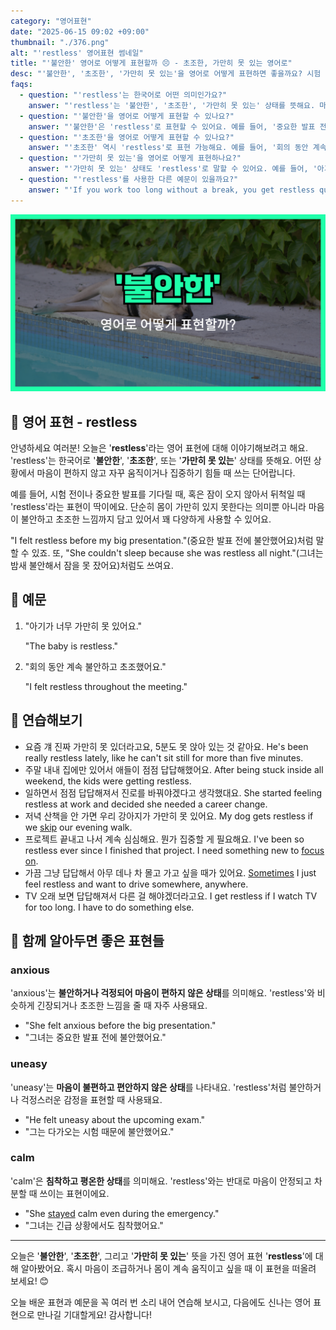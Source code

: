 ```yaml
---
category: "영어표현"
date: "2025-06-15 09:02 +09:00"
thumbnail: "./376.png"
alt: "'restless' 영어표현 썸네일"
title: "'불안한' 영어로 어떻게 표현할까 😣 - 초조한, 가만히 못 있는 영어로"
desc: "'불안한', '초조한', '가만히 못 있는'을 영어로 어떻게 표현하면 좋을까요? 시험 전 불안한 마음, 밤새 가만히 못 있는 상태 등을 영어로 표현하는 법을 배워봅시다. 다양한 예문을 통해서 연습하고 본인의 표현으로 만들어 보세요."
faqs:
  - question: "'restless'는 한국어로 어떤 의미인가요?"
    answer: "'restless'는 '불안한', '초조한', '가만히 못 있는' 상태를 뜻해요. 마음이 편하지 않고 계속 움직이거나 집중하기 어려운 상황에서 사용해요."
  - question: "'불안한'을 영어로 어떻게 표현할 수 있나요?"
    answer: "'불안한'은 'restless'로 표현할 수 있어요. 예를 들어, '중요한 발표 전에 불안했어요'는 'I felt restless before my big presentation.'로 말해요."
  - question: "'초조한'을 영어로 어떻게 표현할 수 있나요?"
    answer: "'초조한' 역시 'restless'로 표현 가능해요. 예를 들어, '회의 동안 계속 불안하고 초조했어요'는 'I felt restless throughout the meeting.'로 표현해요."
  - question: "'가만히 못 있는'을 영어로 어떻게 표현하나요?"
    answer: "'가만히 못 있는' 상태도 'restless'로 말할 수 있어요. 예를 들어, '아기가 너무 가만히 못 있어요'는 'The baby is restless.'라고 해요."
  - question: "'restless'를 사용한 다른 예문이 있을까요?"
    answer: "'If you work too long without a break, you get restless quickly.'처럼 휴식 없이 오래 일하면 금방 초조해지는 상황도 표현할 수 있어요."
---
```


!['restless' 영어표현](./376.png)

## 🌟 영어 표현 - restless

안녕하세요 여러분! 오늘은 '**restless**'라는 영어 표현에 대해 이야기해보려고 해요. 'restless'는 한국어로 '**불안한**', '**초조한**', 또는 '**가만히 못 있는**' 상태를 뜻해요. 어떤 상황에서 마음이 편하지 않고 자꾸 움직이거나 집중하기 힘들 때 쓰는 단어랍니다.

예를 들어, 시험 전이나 중요한 발표를 기다릴 때, 혹은 잠이 오지 않아서 뒤척일 때 'restless'라는 표현이 딱이에요. 단순히 몸이 가만히 있지 못한다는 의미뿐 아니라 마음이 불안하고 초조한 느낌까지 담고 있어서 꽤 다양하게 사용할 수 있어요.

"I felt restless before my big presentation."(중요한 발표 전에 불안했어요)처럼 말할 수 있죠. 또, "She couldn't sleep because she was restless all night."(그녀는 밤새 불안해서 잠을 못 잤어요)처럼도 쓰여요.

## 📖 예문

1. "아기가 너무 가만히 못 있어요."

   "The baby is restless."

2. "회의 동안 계속 불안하고 초조했어요."

   "I felt restless throughout the meeting."

## 💬 연습해보기

<ul data-interactive-list>

  <li data-interactive-item>
    <span data-toggler>요즘 걔 진짜 가만히 못 있더라고요, 5분도 못 앉아 있는 것 같아요.</span>
    <span data-answer>He's been really restless lately, like he can't sit still for more than five minutes.</span>
  </li>

  <li data-interactive-item>
    <span data-toggler>주말 내내 집에만 있어서 애들이 점점 답답해했어요.</span>
    <span data-answer>After being stuck inside all weekend, the kids were getting restless.</span>
  </li>

  <li data-interactive-item>
    <span data-toggler>일하면서 점점 답답해져서 진로를 바꿔야겠다고 생각했대요.</span>
    <span data-answer>She started feeling restless at work and decided she needed a career change.</span>
  </li>

  <li data-interactive-item>
    <span data-toggler>저녁 산책을 안 가면 우리 강아지가 가만히 못 있어요.</span>
    <span data-answer>My dog gets restless if we <a href="/blog/in-english/369.skip/">skip</a> our evening walk.</span>
  </li>
  
  <li data-interactive-item>
    <span data-toggler>프로젝트 끝내고 나서 계속 심심해요. 뭔가 집중할 게 필요해요.</span>
    <span data-answer>I've been so restless ever since I finished that project. I need something new to <a href="/blog/in-english/186.focus-on/">focus on</a>.</span>
  </li>

  <li data-interactive-item>
    <span data-toggler>가끔 그냥 답답해서 아무 데나 차 몰고 가고 싶을 때가 있어요.</span>
    <span data-answer><a href="/blog/in-english/270.sometimes/">Sometimes</a> I just feel restless and want to drive somewhere, anywhere.</span>
  </li>

  <li data-interactive-item>
    <span data-toggler>TV 오래 보면 답답해져서 다른 걸 해야겠더라고요.</span>
    <span data-answer>I get restless if I watch TV for too long. I have to do something else.</span>
  </li>

</ul>

## 🤝 함께 알아두면 좋은 표현들

### anxious

'anxious'는 **불안하거나 걱정되어 마음이 편하지 않은 상태**를 의미해요. 'restless'와 비슷하게 긴장되거나 초조한 느낌을 줄 때 자주 사용돼요.

- "She felt anxious before the big presentation."
- "그녀는 중요한 발표 전에 불안했어요."

### uneasy

'uneasy'는 **마음이 불편하고 편안하지 않은 상태**를 나타내요. 'restless'처럼 불안하거나 걱정스러운 감정을 표현할 때 사용돼요.

- "He felt uneasy about the upcoming exam."
- "그는 다가오는 시험 때문에 불안했어요."

### calm

'calm'은 **침착하고 평온한 상태**를 의미해요. 'restless'와는 반대로 마음이 안정되고 차분할 때 쓰이는 표현이에요.

- "She [stayed](/blog/in-english/119.stay/) calm even during the emergency."
- "그녀는 긴급 상황에서도 침착했어요."

---

오늘은 '**불안한**', '**초조한**', 그리고 '**가만히 못 있는**' 뜻을 가진 영어 표현 '**restless**'에 대해 알아봤어요. 혹시 마음이 조급하거나 몸이 계속 움직이고 싶을 때 이 표현을 떠올려 보세요! 😊

오늘 배운 표현과 예문을 꼭 여러 번 소리 내어 연습해 보시고, 다음에도 신나는 영어 표현으로 만나길 기대할게요! 감사합니다!
